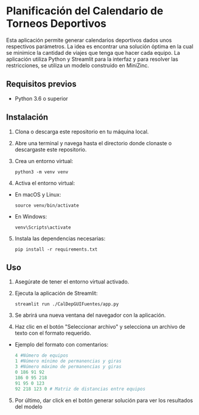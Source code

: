 # Planificación del Calendario de Torneos Deportivos

Esta aplicación permite generar calendarios deportivos dados unos respectivos parámetros. La idea es encontrar una solución óptima en la cual se minimice la cantidad de viajes que tenga que hacer cada equipo. La aplicación utiliza Python y Streamlit para la interfaz y para resolver las restricciones, se utiliza un modelo construido en MiniZinc.

## Requisitos previos

- Python 3.6 o superior

## Instalación

1. Clona o descarga este repositorio en tu máquina local.

2. Abre una terminal y navega hasta el directorio donde clonaste o descargaste este repositorio.

3. Crea un entorno virtual:

   ```
   python3 -m venv venv
   ```

4. Activa el entorno virtual:

- En macOS y Linux:
  ```
  source venv/bin/activate
  ```
- En Windows:
  ```
  venv\Scripts\activate
  ```

5. Instala las dependencias necesarias:
   ```
   pip install -r requirements.txt
   ```

## Uso

1. Asegúrate de tener el entorno virtual activado.

2. Ejecuta la aplicación de Streamlit:

   ```
   streamlit run ./CalDepGUIFuentes/app.py
   ```

3. Se abrirá una nueva ventana del navegador con la aplicación.

4. Haz clic en el botón "Seleccionar archivo" y selecciona un archivo de texto con el formato requerido.

- Ejemplo del formato con comentarios:
  ```python
  4 #Número de equipos
  1 #Número mínimo de permanencias y giras
  3 #Número máximo de permanencias y giras
  0 186 91 92
  186 0 95 218
  91 95 0 123
  92 218 123 0 # Matriz de distancias entre equipos
  ```

5. Por último, dar click en el botón generar solución para ver los resultados del modelo
